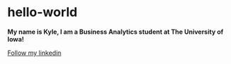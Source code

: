 # hello-world
**My name is Kyle, I am a Business Analytics student at The University of Iowa!**

[Follow my linkedin](www.linkedin.com/in/kyle-lawrence-540532258)
